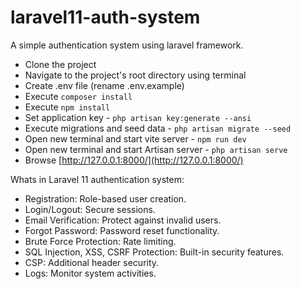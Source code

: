 # laravel11-auth-system
A simple authentication system using laravel framework.

- Clone the project
- Navigate to the project's root directory using terminal
- Create .env file (rename .env.example)
- Execute `composer install`
- Execute `npm install`
- Set application key - `php artisan key:generate --ansi`
- Execute migrations and seed data - `php artisan migrate --seed`
- Open new terminal and start vite server - `npm run dev`
- Open new terminal and start Artisan server - `php artisan serve`
- Browse [http://127.0.0.1:8000/](http://127.0.0.1:8000/)

Whats in Laravel 11 authentication system:

- Registration: Role-based user creation.
- Login/Logout: Secure sessions.
- Email Verification: Protect against invalid users.
- Forgot Password: Password reset functionality.
- Brute Force Protection: Rate limiting.
- SQL Injection, XSS, CSRF Protection: Built-in security features.
- CSP: Additional header security.
- Logs: Monitor system activities.